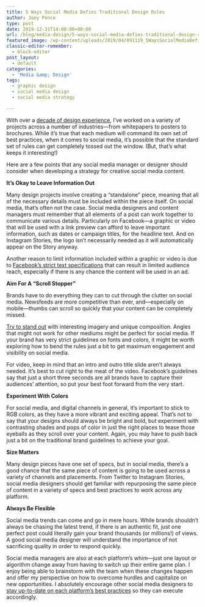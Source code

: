 ```yaml
---
title: 5 Ways Social Media Defies Traditional Design Rules
author: Joey Ponce
type: post
date: 2019-12-31T14:00:00+00:00
url: /blog/media-design/5-ways-social-media-defies-traditional-design-rules
featured_image: /wp-content/uploads/2019/04/091119_5WaysSocialMediaDefiesTraditionalDesignRules_BG.jpg
classic-editor-remember:
  - block-editor
post_layout:
  - default
categories:
  - 'Media &amp; Design'
tags:
  - graphic design
  - social media design
  - social media strategy

---
```

With over a <a href="http://localhost/brandglue/old-website/blog/news/brandglue-employee-spotlight-joey-ponce" target="_blank" rel="noreferrer noopener" aria-label="decade of design experience (opens in a new tab)">decade of design experience</a>, I’ve worked on a variety of projects across a number of industries—from whitepapers to posters to brochures. While it’s true that each medium will command its own set of best practices, when it comes to social media, it’s possible that the standard set of rules can get completely tossed out the window. (But, that’s what keeps it interesting!)

Here are a few points that any social media manager or designer should consider when developing a strategy for creative social media content. 

**It’s Okay to Leave Information Out**

Many design projects involve creating a “standalone” piece, meaning that all of the necessary details must be included within the piece itself. On social media, that’s often not the case. Social media designers and content managers must remember that all elements of a post can work together to communicate various details. Particularly on Facebook—a graphic or video that will be used with a link preview can afford to leave important information, such as dates or campaign titles, for the headline text. And on Instagram Stories, the logo isn’t necessarily needed as it will automatically appear on the Story anyway.

Another reason to limit information included within a graphic or video is due to [Facebook’s strict text specifications][1] that can result in limited audience reach, especially if there is any chance the content will be used in an ad.&nbsp;  


**Aim For A “Scroll Stopper”**

Brands have to do everything they can to cut through the clutter on social media. Newsfeeds are more competitive than ever, and—especially on mobile—thumbs can scroll so quickly that your content can be completely missed. 

[Try to stand out][2] with interesting imagery and unique composition. Angles that might not work for other mediums might be perfect for social media. If your brand has very strict guidelines on fonts and colors, it might be worth exploring how to bend the rules just a bit to get maximum engagement and visibility on social media. 

For video, keep in mind that an intro and outro title slide aren’t always needed. It’s best to cut right to the meat of the video. Facebook’s guidelines say that just a short three seconds are all brands have to capture their audiences’ attention, so put your best foot forward from the very start.&nbsp;  


**Experiment With Colors**

For social media, and digital channels in general, it’s important to stick to RGB colors, as they have a more vibrant and exciting appeal. That’s not to say that your designs should always be bright and bold, but experiment with contrasting shades and pops of color in just the right places to tease those eyeballs as they scroll over your content. Again, you may have to push back just a bit on the traditional brand guidelines to achieve your goal.

**Size Matters**

Many design pieces have one set of specs, but in social media, there’s a good chance that the same piece of content is going to be used across a variety of channels and placements. From Twitter to Instagram Stories, social media designers should get familiar with repurposing the same piece of content in a variety of specs and best practices to work across any platform. 

**Always Be Flexible**

Social media trends can come and go in mere hours. While brands shouldn’t always be chasing the latest trend, if there is an authentic fit, just one perfect post could literally gain your brand thousands (or millions!) of views. A good social media designer will understand the importance of not sacrificing quality in order to respond quickly. 

Social media managers are also at each platform’s whim—just one layout or algorithm change away from having to switch up their entire game plan. I enjoy being able to brainstorm with the team when these changes happen and offer my perspective on how to overcome hurdles and capitalize on new opportunities. I absolutely encourage other social media designers to <a href="http://localhost/brandglue/old-website/blog/tips/5-design-must-haves-before-creating-your-social-adhttp://localhost/brandglue/old-website/blog/tips/5-design-must-haves-before-creating-your-social-ad" target="_blank" rel="noreferrer noopener" aria-label="stay up-to-date on each platform’s best practices (opens in a new tab)">stay up-to-date on each platform’s best practices</a> so they can execute accordingly. 

 [1]: https://www.facebook.com/business/help/980593475366490?id=1240182842783684
 [2]: http://localhost/brandglue/old-website/blog/tips/simple-tools-to-create-eye-catching-visual-content